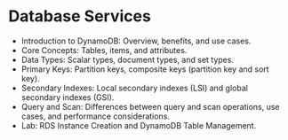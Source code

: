 # Database Services
- Introduction to DynamoDB: Overview, benefits, and use cases.
- Core Concepts: Tables, items, and attributes.
- Data Types: Scalar types, document types, and set types.
- Primary Keys: Partition keys, composite keys (partition key and sort key).
- Secondary Indexes: Local secondary indexes (LSI) and global secondary indexes (GSI).
- Query and Scan: Differences between query and scan operations, use cases, and performance considerations.
- Lab: RDS Instance Creation and DynamoDB Table Management.